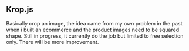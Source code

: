 ## Krop.js
Basically crop an image, the idea came from my own problem in the past when i built an ecommerce and the product images need to be squared shape. Still in progress, it currently do the job but limited to free selection only. There will be more improvement.